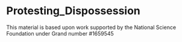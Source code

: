 # Protesting_Dispossession

This material is based upon work supported by the National Science Foundation under Grand number #1659545 

